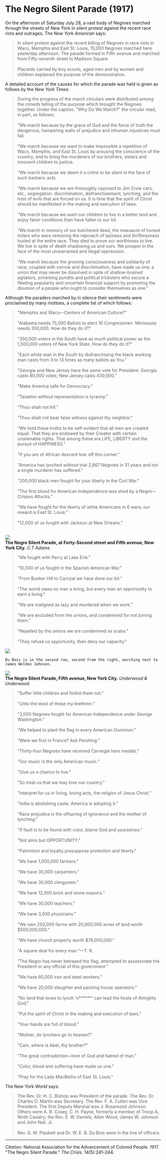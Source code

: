 <!--
title:   The Negro Silent Parade
author:  National Association for the Advancement of Colored People
journal: The Crisis
year:    1917
volume:  14
issue:   5
pages:   241-244
-->
# The Negro Silent Parade (1917)

On the afternoon of Saturday July 28, a vast body of Negroes marched through the streets of New York in silent protest against the recent race riots and outrages. The *New York American* says:

> In silent protest against the recent killing of Negroes in race riots in Waco, Memphis and East St. Louis, 15,000 Negroes marched here yesterday afternoon. The parade formed in Fifth avenue and marched from Fifty-seventh street to Madison Square.   
> &nbsp;  
> Placards carried by boy scouts, aged men and by women and children explained the purpose of the demonstration.

A detailed account of the causes for which the parade was held is given as follows by the *New York Times*:     

> During the progress of the march circulars were distributed among the crowds telling of the purpose which brought the Negroes together. Under the caption, "Why Do We March?" the circular read, in part, as follows:    
> &nbsp;  
> "We march because by the grace of God and the force of truth the dangerous, hampering walls of prejudice and inhuman injustices must fall.   
> &nbsp;   
> "We march because we want to make impossible a repetition of Waco, Memphis. and East St. Louis by arousing the conscience of the country, and to bring the murderers of our brothers, sisters and innocent children to justice.      
> &nbsp;   
> "We march because we deem it a crime to be silent in the face of such barbaric acts.   
> &nbsp;  
>  "We march because we are thoroughly opposed to Jim Crow cars, etc., segregation. discrimination, disfranchisement, lynching, and the host of evils that are forced on us. It is time that the spirit of Christ should be manifested in the making and execution of laws.    
> &nbsp;  
> "We march because we want our children to live in a better land and enjoy fairer conditions than have fallen to our lot.    
> &nbsp;    
> "We march in memory of our butchered dead, the massacre of honest toilers who were removing the reproach of laziness and thriftlessness hurled at the entire race. They died to prove our worthiness to live. We live in spite of death shadowing us and ours. We prosper in the face of the most unwarranted and illegal oppression.    
> &nbsp;  
> "We march because the growing consciousness and solidarity of race, coupled with sorrow and discrimination, have made us one; a union that may never be dissolved in spite of shallow-brained agitators, scheming pundits and political tricksters who secure a fleeting popularity and uncertain financial support by promoting the disunion of a people who ought to consider themselves as one."   

Although the paraders marched by in silence their sentiments were proclaimed by many mottoes, a complete list of which follows:

> "Memphis and Waco—Centers of American Culture?"   
> &nbsp;     
> "Alabama needs 75,000 Ballots to elect 10 Congressmen. Minnesota needs 300,000. How do they do it?"     
> &nbsp;     
> "350,000 voters in the South have as much political power as the 1,500,000 voters of New York State. How do they do it?"     
> &nbsp;     
> "Each white man in the South by disfranchising the black working man casts from 3 to 13 times as many ballots as You."      
> &nbsp;     
> "Georgia and New Jersey have the same vote for President. Georgia casts 80,000 votes; New Jersey casts 430,000."      
> &nbsp;     
> "Make America safe for Democracy."      
> &nbsp;     
> "Taxation without representation is tyranny."      
> &nbsp;     
> "Thou shalt not kill."      
> &nbsp;     
> "Thou shalt not bear false witness against thy neighbor."      
> &nbsp;     
> "We hold these truths to be self-evident that all men are created equal. That they are endowed by their Creator with certain unalienable rights. That among these are LIFE, LIBERTY and the pursuit of HAPPINESS."      
> &nbsp;     
> "If you are of African descent tear off this corner."      
> &nbsp;     
> "America has lynched without trial 2,867 Negroes in 31 years and not a single murderer has suffered."       
> &nbsp;     
> "200,000 black men fought for your liberty in the Civil War."        
> &nbsp;     
> "The first blood for American Independence was shed by a Negro—Crispus Attucks."        
> &nbsp;     
> "We have fought for the liberty of white Americans in 6 wars; our reward is East St. Louis."       
> &nbsp;     
> "12,000 of us fought with Jackson at New Orleans."   
> &nbsp;

![](../../../Images/nsp_1.jpg)  
**The Negro Silent Parade, at Forty-Second street and Fifth avenue, New York City.**  *C.T Adams.*

>  "We fought with Perry at Lake Erie."        
> &nbsp;     
> "10,000 of us fought in the Spanish American War."        
> &nbsp;     
> "From Bunker Hill to Carrizal we have done our bit."        
> &nbsp;     
> "The world owes no man a living, but every man an opportunity to earn a living."        
> &nbsp;     
> "We are maligned as lazy and murdered when we work."        
> &nbsp;     
> "We are excluded from the unions, and condemned for not joining them."        
> &nbsp;     
> "Repelled by the unions we are condemned as scabs."        
> &nbsp;     
> "They refuse us opportunity, then deny our capacity."
> &nbsp;

![](../../../Images/nsp_2.jpg)   
```{margin}
Du Bois is in the second row, second from the right, marching next to James Weldon Johnson.
```
![](../../../Images/nsp_3.jpg)    
**The Negro Silent Parade, Fifth avenue, New York City.**  *Underwood & Underwood.*

> "Suffer little children and forbid them not."       
> &nbsp;     
> "Unto the least of these my brethren."       
> &nbsp;     
> "3,000 Negroes fought for American Independence under George Washington."       
> &nbsp;     
> "We helped to plant the flag in every American Dominion."       
> &nbsp;     
> "Were we first in France? Ask Pershing."        
> &nbsp;     
> "Thirty-four Negroes have received Carnegie hero medals."        
> &nbsp;     
> "Our music is the only American music."        
> &nbsp;     
> "Give us a chance to live."        
> &nbsp;     
> "So treat us that we may love our country."        
> &nbsp;     
> "Interpret for us in living, loving acts, the religion of Jesus Christ."        
> &nbsp;     
> "India is abolishing caste; America is adopting it."        
> &nbsp;     
> "Race prejudice is the offspring of ignorance and the mother of lynching."        
> &nbsp;     
> "If fault is to be found with color, blame God and yourselves."        
> &nbsp;     
> "Not alms but OPPORTUNITY."        
> &nbsp;     
> "Patriotism and loyalty presuppose protection and liberty."        
> &nbsp;     
> "We have 1,000,000 farmers."        
> &nbsp;     
> "We have 30,000 carpenters."        
> &nbsp;     
> "We have 30,000 clergymen."        
> &nbsp;     
> "We have 12,000 brick and stone masons."        
> &nbsp;     
> "We have 30,000 teachers."        
> &nbsp;     
> "We have 3,000 physicians."        
> &nbsp;     
> "We own 250,000 farms with 20,000,000 acres of land worth $500,000,000."        
> &nbsp;     
> "We have church property worth $76,000,000."   
> &nbsp;     
> "A square deal for every man."—T. R.        
> &nbsp;     
> "The Negro has never betrayed the flag, attempted to assassinate the President or any official of this government."        
> &nbsp;     
> "We have 60,000 iron and steel workers."    
> &nbsp;     
> "We have 20,000 slaughter and packing house operators."        
> &nbsp;     
> "No land that loves to lynch 'n******' can lead the hosts of Almighty God."     
> &nbsp;     
> "Put the spirit of Christ in the making and execution of laws."     
> &nbsp;     
> "Your hands are full of blood."     
> &nbsp;     
> "Mother, do lynchers go to heaven?"       
> &nbsp;     
> "Cain, where is Abel, thy brother?"       
> &nbsp;     
> "The great contradiction—love of God and hatred of man."       
> &nbsp;     
> "Color, blood and suffering have made us one."        
> &nbsp;     
> "Pray for the Lady MacBeths of East St. Louis."

The New York *World* says:

> The Rev. Dr. H. C. Bishop was President of the parade. The Rev. Dr. Charles D. Martin was Secretary. The Rev. F. A. Cullen was Vice President. The first Deputy Marshal was J. Rosamond Johnson. Others were A. B. Cosey, C. H. Payne, formerly a member of Troop A, Ninth Cavalry; the Rev. E. W. Daniels, Allen Wood, James W. Johnson and John Nail. Jr.        
> &nbsp;     
> Rev. G. M. Plaskett and Dr. W. E. B. Du Bois were in the line of officers.

______________
*Citation:* National Association for the Advancement of Colored People. 1917. "The Negro Silent Parade." *The Crisis*. 14(5):241&ndash;244.
